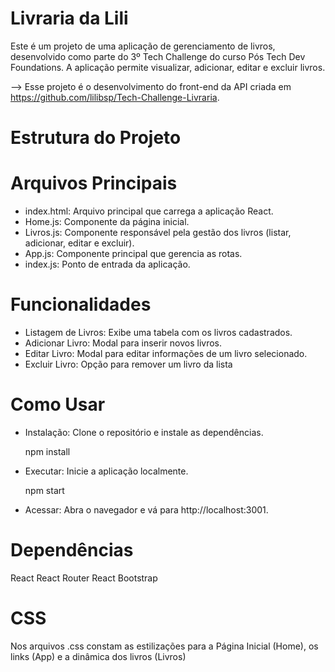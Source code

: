 
# Livraria da Lili

Este é um projeto de uma aplicação de gerenciamento de livros, desenvolvido como parte do 3º Tech Challenge do curso Pós Tech Dev Foundations. A aplicação permite visualizar, adicionar, editar e excluir livros.

--> Esse projeto é o desenvolvimento do front-end da API criada em https://github.com/lilibsp/Tech-Challenge-Livraria. 

# Estrutura do Projeto
  # Arquivos Principais

- index.html: Arquivo principal que carrega a aplicação React.
- Home.js: Componente da página inicial.
- Livros.js: Componente responsável pela gestão dos livros (listar, adicionar, editar e excluir).
- App.js: Componente principal que gerencia as rotas.
- index.js: Ponto de entrada da aplicação.

# Funcionalidades

- Listagem de Livros: Exibe uma tabela com os livros cadastrados.
- Adicionar Livro: Modal para inserir novos livros.
- Editar Livro: Modal para editar informações de um livro selecionado.
- Excluir Livro: Opção para remover um livro da lista

# Como Usar

- Instalação: Clone o repositório e instale as dependências.

    npm install

- Executar: Inicie a aplicação localmente.
    
    npm start

- Acessar: Abra o navegador e vá para http://localhost:3001.

# Dependências
  
  React
  React Router
  React Bootstrap

# CSS

  Nos arquivos .css constam as estilizações para a Página Inicial (Home), os links (App) e a dinâmica dos livros (Livros)
